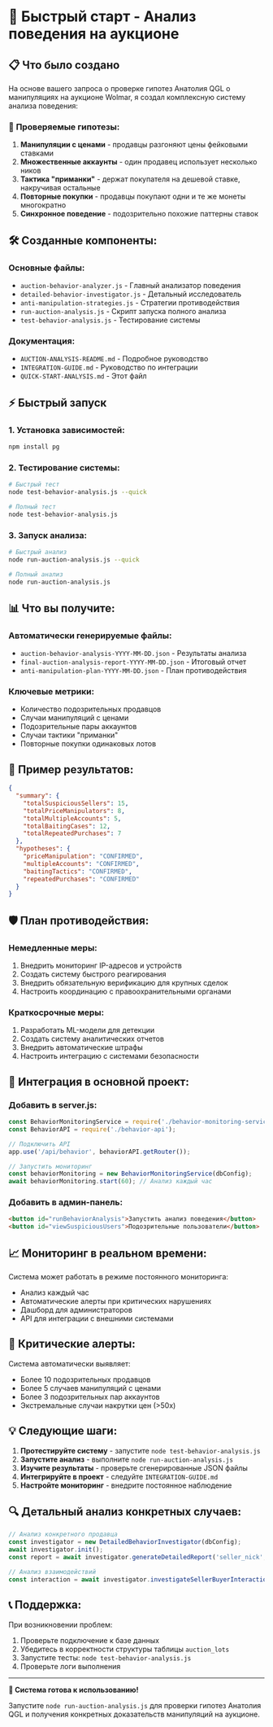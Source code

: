 # 🚀 Быстрый старт - Анализ поведения на аукционе

## 📋 Что было создано

На основе вашего запроса о проверке гипотез Анатолия QGL о манипуляциях на аукционе Wolmar, я создал комплексную систему анализа поведения:

### 🎯 **Проверяемые гипотезы:**
1. **Манипуляции с ценами** - продавцы разгоняют цены фейковыми ставками
2. **Множественные аккаунты** - один продавец использует несколько ников  
3. **Тактика "приманки"** - держат покупателя на дешевой ставке, накручивая остальные
4. **Повторные покупки** - продавцы покупают одни и те же монеты многократно
5. **Синхронное поведение** - подозрительно похожие паттерны ставок

## 🛠️ **Созданные компоненты:**

### **Основные файлы:**
- `auction-behavior-analyzer.js` - Главный анализатор поведения
- `detailed-behavior-investigator.js` - Детальный исследователь
- `anti-manipulation-strategies.js` - Стратегии противодействия
- `run-auction-analysis.js` - Скрипт запуска полного анализа
- `test-behavior-analysis.js` - Тестирование системы

### **Документация:**
- `AUCTION-ANALYSIS-README.md` - Подробное руководство
- `INTEGRATION-GUIDE.md` - Руководство по интеграции
- `QUICK-START-ANALYSIS.md` - Этот файл

## ⚡ **Быстрый запуск**

### **1. Установка зависимостей:**
```bash
npm install pg
```

### **2. Тестирование системы:**
```bash
# Быстрый тест
node test-behavior-analysis.js --quick

# Полный тест
node test-behavior-analysis.js
```

### **3. Запуск анализа:**
```bash
# Быстрый анализ
node run-auction-analysis.js --quick

# Полный анализ
node run-auction-analysis.js
```

## 📊 **Что вы получите:**

### **Автоматически генерируемые файлы:**
- `auction-behavior-analysis-YYYY-MM-DD.json` - Результаты анализа
- `final-auction-analysis-report-YYYY-MM-DD.json` - Итоговый отчет
- `anti-manipulation-plan-YYYY-MM-DD.json` - План противодействия

### **Ключевые метрики:**
- Количество подозрительных продавцов
- Случаи манипуляций с ценами
- Подозрительные пары аккаунтов
- Случаи тактики "приманки"
- Повторные покупки одинаковых лотов

## 🎯 **Пример результатов:**

```json
{
  "summary": {
    "totalSuspiciousSellers": 15,
    "totalPriceManipulators": 8,
    "totalMultipleAccounts": 5,
    "totalBaitingCases": 12,
    "totalRepeatedPurchases": 7
  },
  "hypotheses": {
    "priceManipulation": "CONFIRMED",
    "multipleAccounts": "CONFIRMED", 
    "baitingTactics": "CONFIRMED",
    "repeatedPurchases": "CONFIRMED"
  }
}
```

## 🛡️ **План противодействия:**

### **Немедленные меры:**
1. Внедрить мониторинг IP-адресов и устройств
2. Создать систему быстрого реагирования
3. Внедрить обязательную верификацию для крупных сделок
4. Настроить координацию с правоохранительными органами

### **Краткосрочные меры:**
1. Разработать ML-модели для детекции
2. Создать систему аналитических отчетов
3. Внедрить автоматические штрафы
4. Настроить интеграцию с системами безопасности

## 🔗 **Интеграция в основной проект:**

### **Добавить в server.js:**
```javascript
const BehaviorMonitoringService = require('./behavior-monitoring-service');
const BehaviorAPI = require('./behavior-api');

// Подключить API
app.use('/api/behavior', behaviorAPI.getRouter());

// Запустить мониторинг
const behaviorMonitoring = new BehaviorMonitoringService(dbConfig);
await behaviorMonitoring.start(60); // Анализ каждый час
```

### **Добавить в админ-панель:**
```html
<button id="runBehaviorAnalysis">Запустить анализ поведения</button>
<button id="viewSuspiciousUsers">Подозрительные пользователи</button>
```

## 📈 **Мониторинг в реальном времени:**

Система может работать в режиме постоянного мониторинга:
- Анализ каждый час
- Автоматические алерты при критических нарушениях
- Дашборд для администраторов
- API для интеграции с внешними системами

## 🚨 **Критические алерты:**

Система автоматически выявляет:
- Более 10 подозрительных продавцов
- Более 5 случаев манипуляций с ценами
- Более 3 подозрительных пар аккаунтов
- Экстремальные случаи накрутки цен (>50x)

## 💡 **Следующие шаги:**

1. **Протестируйте систему** - запустите `node test-behavior-analysis.js`
2. **Запустите анализ** - выполните `node run-auction-analysis.js`
3. **Изучите результаты** - проверьте сгенерированные JSON файлы
4. **Интегрируйте в проект** - следуйте `INTEGRATION-GUIDE.md`
5. **Настройте мониторинг** - внедрите постоянное наблюдение

## 🔍 **Детальный анализ конкретных случаев:**

```javascript
// Анализ конкретного продавца
const investigator = new DetailedBehaviorInvestigator(dbConfig);
await investigator.init();
const report = await investigator.generateDetailedReport('seller_nick', 'seller');

// Анализ взаимодействий
const interaction = await investigator.investigateSellerBuyerInteraction('seller', 'buyer');
```

## 📞 **Поддержка:**

При возникновении проблем:
1. Проверьте подключение к базе данных
2. Убедитесь в корректности структуры таблицы `auction_lots`
3. Запустите тесты: `node test-behavior-analysis.js`
4. Проверьте логи выполнения

---

**🎉 Система готова к использованию!** 

Запустите `node run-auction-analysis.js` для проверки гипотез Анатолия QGL и получения конкретных доказательств манипуляций на аукционе.
